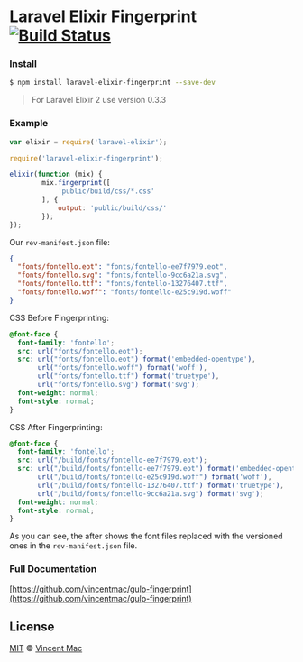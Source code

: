 # Laravel Elixir Fingerprint [![Build Status](https://travis-ci.org/vincentmac/gulp-fingerprint.svg?branch=master)](https://travis-ci.org/vincentmac/gulp-fingerprint)

### Install

```sh
$ npm install laravel-elixir-fingerprint --save-dev
```

> For Laravel Elixir 2 use version 0.3.3

### Example

```javascript
var elixir = require('laravel-elixir');

require('laravel-elixir-fingerprint');

elixir(function (mix) {
        mix.fingerprint([
            'public/build/css/*.css'
        ], {
            output: 'public/build/css/'
        });
});
```

Our `rev-manifest.json` file:
```json
{
  "fonts/fontello.eot": "fonts/fontello-ee7f7979.eot",
  "fonts/fontello.svg": "fonts/fontello-9cc6a21a.svg",
  "fonts/fontello.ttf": "fonts/fontello-13276407.ttf",
  "fonts/fontello.woff": "fonts/fontello-e25c919d.woff"
}
```

CSS Before Fingerprinting:
```css
@font-face {
  font-family: 'fontello';
  src: url("fonts/fontello.eot");
  src: url("fonts/fontello.eot") format('embedded-opentype'),
       url("fonts/fontello.woff") format('woff'),
       url("fonts/fontello.ttf") format('truetype'),
       url("fonts/fontello.svg") format('svg');
  font-weight: normal;
  font-style: normal;
}
```

CSS After Fingerprinting:
```css
@font-face {
  font-family: 'fontello';
  src: url("/build/fonts/fontello-ee7f7979.eot");
  src: url("/build/fonts/fontello-ee7f7979.eot") format('embedded-opentype'),
       url("/build/fonts/fontello-e25c919d.woff") format('woff'),
       url("/build/fonts/fontello-13276407.ttf") format('truetype'),
       url("/build/fonts/fontello-9cc6a21a.svg") format('svg');
  font-weight: normal;
  font-style: normal;
}
```

As you can see, the after shows the font files replaced with the versioned ones in the `rev-manifest.json` file.


### Full Documentation

[https://github.com/vincentmac/gulp-fingerprint](https://github.com/vincentmac/gulp-fingerprint)


## License

[MIT](http://opensource.org/licenses/MIT) © [Vincent Mac](http://simplicity.io)
